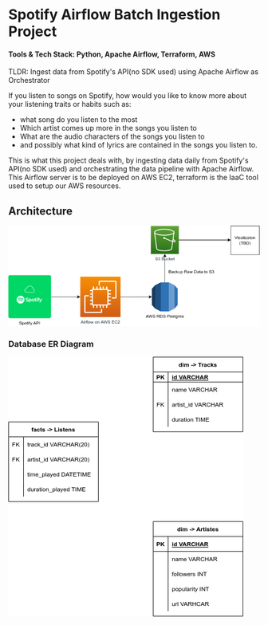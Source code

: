 # Spotify Airflow Batch Ingestion Project

#### Tools & Tech Stack: Python, Apache Airflow, Terraform, AWS

TLDR: Ingest data from Spotify's API(no SDK used) using Apache Airflow as Orchestrator

If you listen to songs on Spotify, how would you like to know more about your listening traits or habits such as: 
- what song do you listen to the most
- Which artist comes up more in the songs you listen to
- What are the audio characters of the songs you listen to
- and possibly what kind of lyrics are contained in the songs you listen to.

This is what this project deals with, by ingesting data daily from Spotify's API(no SDK used) and orchestrating the data pipeline with Apache Airflow. This Airflow server is to be deployed on AWS EC2, terraform is the IaaC tool used to setup our AWS resources.

## Architecture

![](./assets/spotify.drawio.png)



### Database ER Diagram

![](./assets/database_er.drawio.png)
